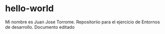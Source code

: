 # hello-world
Mi nombre es Juan Jose Torrome.
Repositoriio para el ejercicio de Entornos de desarrollo.
Documento editado

